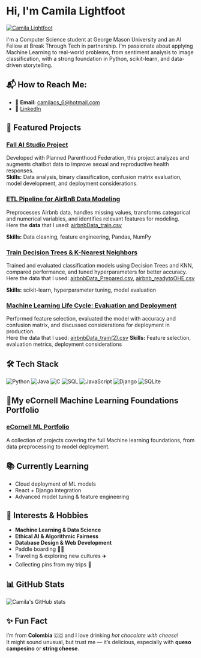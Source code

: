 # Hi, I'm Camila Lightfoot
[![Camila Lightfoot](https://img.shields.io/badge/Camila%20Lightfoot-blue?style=for-the-badge&logo=linkedin&logoColor=white)](https://www.linkedin.com/in/camilalightfoot/)

I'm a Computer Science student at George Mason University and an AI Fellow at Break Through Tech in partnership.
I’m passionate about applying Machine Learning to real-world problems, from sentiment analysis to image classification, with a strong foundation in Python, scikit-learn, and data-driven storytelling.

## 📬 How to Reach Me:
- 📧 **Email:** [camilacs_6@hotmail.com](mailto:camilacs_6@hotmail.com)  
- 💼 [LinkedIn](https://www.linkedin.com/in/camila-lightfoot)


## 📂 Featured Projects

### [Fall AI Studio Project](https://github.com/CamilaLightfoot/Fall-AI-Studio)
Developed with Planned Parenthood Federation, this project analyzes and augments chatbot data to improve sexual and reproductive health responses.  
**Skills:** Data analysis, binary classification, confusion matrix evaluation, model development, and deployment considerations.

### [ETL Pipeline for AirBnB Data Modeling](https://github.com/CamilaLightfoot/ML-Life-Cycle-Data-Understanding-and-Data-Preparation)
Preprocesses Airbnb data, handles missing values, transforms categorical and numerical variables, and identifies relevant features for modeling.  
Here the **data** that I used: [airbnbData_train.csv](https://github.com/CamilaLightfoot/ML-LifeCycle-Data-Preparation-for-Modeling/blob/main/Database/airbnbData_train.csv)

**Skills:** Data cleaning, feature engineering, Pandas, NumPy  

### [Train Decision Trees & K-Nearest Neighbors](https://github.com/CamilaLightfoot/ML-Life-Cycle-Modeling)
Trained and evaluated classification models using Decision Trees and KNN, compared performance, and tuned hyperparameters for better accuracy.  
Here the data that I used: [airbnbData_Prepared.csv](https://github.com/CamilaLightfoot/ML-Life-Cycle-Modeling/blob/main/Database/airbnbData_Prepared.csv), [airbnb_readytoOHE.csv](https://github.com/CamilaLightfoot/ML-Life-Cycle-Modeling/blob/main/Database/airbnb_readytoOHE.csv)

**Skills:** scikit-learn, hyperparameter tuning, model evaluation  

### [Machine Learning Life Cycle: Evaluation and Deployment](https://github.com/CamilaLightfoot/Machine-Learning-Life-Cycle-Evaluation-and-Deployment)
Performed feature selection, evaluated the model with accuracy and confusion matrix, and discussed considerations for deployment in production.  
Here the data that I used: [airbnbData_train(2).csv](https://github.com/CamilaLightfoot/Machine-Learning-Life-Cycle-Evaluation-and-Deployment/blob/main/Database/airbnbData_train%20(2).csv)
**Skills:** Feature selection, evaluation metrics, deployment considerations  



## 🛠 Tech Stack
![Python](https://img.shields.io/badge/Python-3776AB?style=for-the-badge&logo=python&logoColor=white)
![Java](https://img.shields.io/badge/Java-007396?style=for-the-badge&logo=java&logoColor=white)
![C](https://img.shields.io/badge/C-00599C?style=for-the-badge&logo=c&logoColor=white)
![SQL](https://img.shields.io/badge/SQL-4479A1?style=for-the-badge&logo=postgresql&logoColor=white)
![JavaScript](https://img.shields.io/badge/JavaScript-F7DF1E?style=for-the-badge&logo=javascript&logoColor=black)
![Django](https://img.shields.io/badge/Django-092E20?style=for-the-badge&logo=django&logoColor=white)
![SQLite](https://img.shields.io/badge/SQLite-003B57?style=for-the-badge&logo=sqlite&logoColor=white)

## 📂My eCornell Machine Learning Foundations Portfolio
### [eCornell ML Portfolio](https://github.com/CamilaLightfoot/My-eCornell-Portfolio-ML-lifecycle-projects)
A collection of projects covering the full Machine learning foundations, from data preprocessing to model deployment.

## 📚 Currently Learning
- Cloud deployment of ML models  
- React + Django integration  
- Advanced model tuning & feature engineering  

## 🎯 Interests & Hobbies
- **Machine Learning & Data Science**  
- **Ethical AI & Algorithmic Fairness**  
- **Database Design & Web Development**  
- Paddle boarding 🏄‍♀️  
- Traveling & exploring new cultures ✈️  
- Collecting pins from my trips 📍  

## 📊 GitHub Stats
![Camila's GitHub stats](https://github-readme-stats.vercel.app/api?username=CamilaLightfoot&show_icons=true&theme=default)

## ✨ Fun Fact
I’m from **Colombia** 🇨🇴 and I love drinking *hot chocolate with cheese*!  
It might sound unusual, but trust me — it’s delicious, especially with **queso campesino** or **string cheese**.

